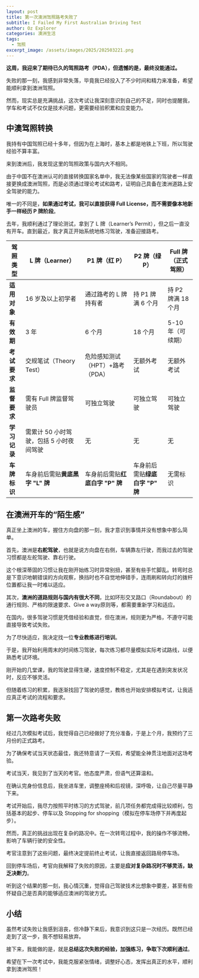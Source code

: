 ```yaml
---
layout: post
title: 第一次澳洲驾照路考失败了
subtitle: I Failed My First Australian Driving Test
author: Oz Explorer
categories: 澳洲生活
tags:
  - 驾照
excerpt_image: /assets/images/2025/202503221.png
---
```

**这周，我迎来了期待已久的驾照路考（PDA），但遗憾的是，最终没能通过。**

失败的那一刻，我感到非常失落，毕竟我已经投入了不少时间和精力来准备，希望能顺利拿到澳洲驾照。

然而，现实总是充满挑战，这次考试让我深刻意识到自己的不足，同时也提醒我，学车和考试不仅仅是技术问题，更需要经验积累和应变能力。

## 中澳驾照转换

我持有中国驾照已经十多年，但因为在上海时，基本上都是地铁上下班，所以驾驶经验不算丰富。

来到澳洲后，我发现这里的驾照政策与国内大不相同。

由于中国不在澳洲认可的直接转换国家名单中，我无法像某些国家的驾驶者一样直接更换成澳洲驾照，而是必须通过理论考试和路考，证明自己具备在澳洲道路上安全驾驶的能力。

唯一的不同是，**如果通过考试，我可以直接获得 Full License，而不需要像本地新手一样经历 P 牌阶段**。

去年，我顺利通过了理论测试，拿到了 L 牌（Learner’s Permit），但之后一直没有开车。直到最近，我才真正开始系统地练习驾驶，准备迎接路考。

| 驾照类型     | **L 牌（Learner）**        | **P1 牌（红 P）**        | **P2 牌（绿 P）**        | **Full 牌（正式驾照）** |
| -------- | ----------------------- | -------------------- | -------------------- | ---------------- |
| **适用对象** | 16 岁及以上初学者              | 通过路考的 L 牌持有者         | 持 P1 牌满 6 个月         | 持 P2 牌满 18 个月    |
| **有效期**  | 3 年                     | 6 个月                 | 18 个月                | 5-10 年（可续期）      |
| **考试要求** | 交规笔试（Theory Test）       | 危险感知测试（HPT）+路考（PDA）  | 无额外考试                | 无额外考试            |
| **监督要求** | 需有 Full 牌监督驾驶员          | 可独立驾驶                | 可独立驾驶                | 可独立驾驶            |
| **学习记录** | 需累计 50 小时驾驶，包括 5 小时夜间驾驶 | 无                    | 无                    | 无                |
| **车牌标识** | 车身前后需贴**黄底黑字 "L" 牌**    | 车身前后需贴**红底白字 "P" 牌** | 车身前后需贴**绿底白字 "P" 牌** | 无需标识             |

## 在澳洲开车的“陌生感”

真正坐上澳洲的车，握住方向盘的那一刻，我才意识到事情并没有想象中那么简单。

首先，澳洲是**右舵驾驶**，也就是说方向盘在右侧，车辆靠左行驶，而我过去的驾驶习惯都是左舵驾驶、靠右行驶。

这个根深蒂固的习惯让我在刚开始练习时异常别扭，甚至有些手忙脚乱。转弯时总是下意识地朝错误的方向观察，换挡时也不自觉地伸错手，连雨刷和转向灯的拨杆位置都让我一时难以适应。

其次，**澳洲的道路规则与国内有很大不同**，比如环形交叉路口（Roundabout）的通行规则、严格的限速要求、Give a way原则等，都需要重新学习和适应。

在国内，很多驾驶习惯是凭借经验和直觉，但在澳洲，规则更为严格，不遵守可能直接导致考试失败。

为了尽快适应，我决定找一位**专业教练进行培训**。

于是，我开始利用周末的时间练习驾驶，每次练习都尽量模拟实际考试路线，以便熟悉考试环境。

刚开始的几堂课，我的驾驶显得生硬，速度控制不稳定，尤其是在遇到突发状况时，反应不够灵活。

但随着练习的积累，我逐渐找回了驾驶的感觉，教练也开始安排模拟考试，让我适应真正考试的流程和要求。

## 第一次路考失败

经过几次模拟考试后，我觉得自己已经做好了充分准备，于是上个月，我预约了三月份的正式路考。

为了确保考试当天状态最佳，我还特意请了一天假，希望能全神贯注地面对这场考验。

考试当天，我见到了当天的考官。他态度严肃，但语气还算温和。

在确认完身份信息后，我坐进车里，调整座椅和后视镜，深呼吸，让自己尽量平静下来。

考试开始后，我尽力按照平时练习的方式驾驶，前几项任务都完成得比较顺利，包括基本的起步、停车以及 Stopping for shopping（模拟在停车场停下并再度起步）。

然而，真正的挑战出现在复杂的路况中。在一次转弯过程中，我的操作不够流畅，影响了车辆行驶的安全性。

考官注意到了这些问题，最终决定提前终止考试，让我直接返回路局停车场。

回到停车场后，考官向我解释了失败的原因，主要是**应对复杂路况时不够灵活，缺乏决断力**。

听到这个结果的那一刻，我心情沉重，觉得自己驾驶技术比想象中要差，甚至有些怀疑自己是否真的能够适应澳洲的驾驶方式。

## 小结

虽然考试失败让我感到沮丧，但冷静下来后，我意识到这只是一次经历。既然已经走到了这一步，我不想轻易放弃。

接下来，我能做的是，就是**总结这次失败的经验，加强练习，争取下次顺利通过**。

希望在下一次考试中，我能克服紧张情绪，调整好心态，发挥出真正的水平，顺利拿到澳洲驾照！